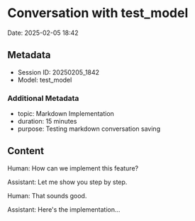 # Conversation with test_model
Date: 2025-02-05 18:42

## Metadata
- Session ID: 20250205_1842
- Model: test_model

### Additional Metadata
- topic: Markdown Implementation
- duration: 15 minutes
- purpose: Testing markdown conversation saving

## Content

Human: How can we implement this feature?

Assistant: Let me show you step by step.

Human: That sounds good.

Assistant: Here's the implementation...
